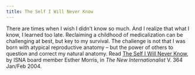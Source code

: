 ```yaml
---
title: The Self I Will Never Know
---
```


There are times when I wish I didn’t know so much. And I realize that what I know, I learned too late. Reclaiming a childhood of medicalization can be challenging at best, but key to my survival. The challenge is not that I was born with atypical reproductive anatomy – but the power of others to question and correct my natural anatomy. Read <a href="http://www.newint.org/issue364/self.htm" target="_blank">The Self I Will Never Know</a>, by <span class="caps">ISNA</span> board member Esther Morris, in _The New Internationalist_ V. 364 Jan/Feb 2004.
